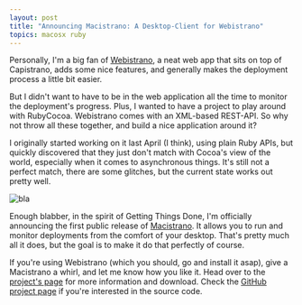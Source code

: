 ```yaml
---
layout: post
title: "Announcing Macistrano: A Desktop-Client for Webistrano"
topics: macosx ruby
---
```

Personally, I'm a big fan of [Webistrano](http://labs.peritor.com/webistrano), a neat web app that sits on top of Capistrano, adds some nice features, and generally makes the deployment process a little bit easier.

But I didn't want to have to be in the web application all the time to monitor the deployment's progress. Plus, I wanted to have a project to play around with RubyCocoa. Webistrano comes with an XML-based REST-API. So why not throw all these together, and build a nice application around it?

I originally started working on it last April (I think), using plain Ruby APIs, but quickly discovered that they just don't match with Cocoa's view of the world, especially when it comes to asynchronous things. It's still not a perfect match, there are some glitches, but the current state works out pretty well.

![bla](http://img.skitch.com/20090122-fwre7cnre6gccfi4feu6mca9r.jpg)

Enough blabber, in the spirit of Getting Things Done, I'm officially announcing the first public release of [Macistrano](http://mattmatt.github.com/macistrano/). It allows you to run and monitor deployments from the comfort of your desktop. That's pretty much all it does, but the goal is to make it do that perfectly of course.

If you're using Webistrano (which you should, go and install it asap), give a Macistrano a whirl, and let me know how you like it. Head over to the [project's page](http://mattmatt.github.com/macistrano) for more information and download. Check the [GitHub project page](https://github.com/mattmatt/macistrano/tree/master) if you're interested in the source code.